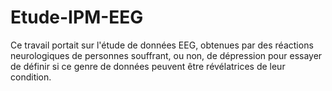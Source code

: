 # Etude-IPM-EEG
Ce travail portait sur l'étude de données EEG, obtenues par des réactions neurologiques de personnes souffrant, ou non, de dépression pour essayer de définir si ce genre de données peuvent être révélatrices de leur condition.
